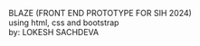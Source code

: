 BLAZE (FRONT END PROTOTYPE FOR SIH 2024)
<br>
using html, css and bootstrap
<br> 
by: LOKESH SACHDEVA
